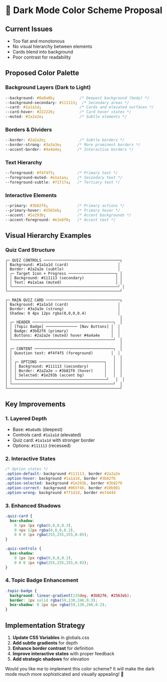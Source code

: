 # 🌙 Dark Mode Color Scheme Proposal

## Current Issues
- Too flat and monotonous
- No visual hierarchy between elements
- Cards blend into background
- Poor contrast for readability

## Proposed Color Palette

### Background Layers (Dark to Light)
```css
--background: #0a0a0b;           /* Deepest background (body) */
--background-secondary: #111113;  /* Secondary areas */
--card: #1a1a1d;                 /* Cards and elevated surfaces */
--card-hover: #222226;           /* Card hover states */
--muted: #2a2a2e;                /* Subtle elements */
```

### Borders & Dividers
```css
--border: #2a2a2e;               /* Subtle borders */
--border-strong: #3a3a3e;       /* More prominent borders */
--accent-border: #4a4a4e;       /* Interactive borders */
```

### Text Hierarchy
```css
--foreground: #f4f4f5;          /* Primary text */
--foreground-muted: #a1a1aa;    /* Secondary text */
--foreground-subtle: #71717a;   /* Tertiary text */
```

### Interactive Elements
```css
--primary: #3b82f6;             /* Primary actions */
--primary-hover: #2563eb;       /* Primary hover */
--accent: #1e293b;              /* Accent backgrounds */
--accent-foreground: #e2e8f0;   /* Accent text */
```

## Visual Hierarchy Examples

### Quiz Card Structure
```
┌─ QUIZ CONTROLS ──────────────────────────────────┐
│ Background: #1a1a1d (card)                      │
│ Border: #2a2a2e (subtle)                        │
│ ┌─ Target Icon + Progress ─────────────────────┐ │
│ │ Background: #111113 (secondary)              │ │
│ │ Text: #a1a1aa (muted)                        │ │
│ └───────────────────────────────────────────────┘ │
└──────────────────────────────────────────────────┘

┌─ MAIN QUIZ CARD ─────────────────────────────────┐
│ Background: #1a1a1d (card)                      │
│ Border: #3a3a3e (strong)                        │
│ Shadow: 0 4px 12px rgba(0,0,0,0.4)              │
│                                                  │
│ ┌─ HEADER ────────────────────────────────────┐  │
│ │ [Topic Badge] ────────────── [Nav Buttons] │  │
│ │ Badge: #3b82f6 (primary)                   │  │
│ │ Buttons: #2a2a2e (muted) hover #4a4a4e     │  │
│ └─────────────────────────────────────────────┘  │
│                                                  │
│ ┌─ CONTENT ───────────────────────────────────┐  │
│ │ Question text: #f4f4f5 (foreground)        │  │
│ │                                             │  │
│ │ ┌─ OPTIONS ─────────────────────────────┐   │  │
│ │ │ Background: #111113 (secondary)       │   │  │
│ │ │ Border: #2a2a2e → #3b82f6 (hover)     │   │  │
│ │ │ Selected: #1e293b (accent bg)         │   │  │
│ │ └────────────────────────────────────────┘   │  │
│ └─────────────────────────────────────────────┘  │
└──────────────────────────────────────────────────┘
```

## Key Improvements

### 1. **Layered Depth**
- Base: `#0a0a0b` (deepest)
- Controls card: `#1a1a1d` (elevated)
- Quiz card: `#1a1a1d` with stronger border
- Options: `#111113` (recessed)

### 2. **Interactive States**
```css
/* Option states */
.option-default: background #111113, border #2a2a2e
.option-hover: background #1a1a1d, border #3b82f6
.option-selected: background #1e293b, border #3b82f6
.option-correct: background #065f46, border #10b981
.option-wrong: background #7f1d1d, border #ef4444
```

### 3. **Enhanced Shadows**
```css
.quiz-card {
  box-shadow: 
    0 1px 3px rgba(0,0,0,0.3),
    0 4px 12px rgba(0,0,0,0.2),
    0 0 0 1px rgba(255,255,255,0.05);
}

.quiz-controls {
  box-shadow: 
    0 1px 2px rgba(0,0,0,0.2),
    0 0 0 1px rgba(255,255,255,0.03);
}
```

### 4. **Topic Badge Enhancement**
```css
.topic-badge {
  background: linear-gradient(135deg, #3b82f6, #2563eb);
  border: 1px solid rgba(59,130,246,0.3);
  box-shadow: 0 2px 4px rgba(59,130,246,0.2);
}
```

## Implementation Strategy

1. **Update CSS Variables** in globals.css
2. **Add subtle gradients** for depth
3. **Enhance border contrast** for definition
4. **Improve interactive states** with proper feedback
5. **Add strategic shadows** for elevation

Would you like me to implement this color scheme? It will make the dark mode much more sophisticated and visually appealing! 🎨

